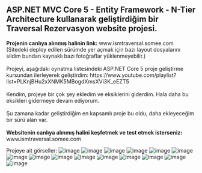 <h2>ASP.NET MVC Core 5 - Entity Framework - N-Tier Architecture kullanarak geliştirdiğim bir Traversal Rezervasyon website projesi.</h2>
<b>Projenin canlıya alınmış halinin link:</b> www.ismtraversal.somee.com (Sitedeki deploy edilen sürümde yer açmak için bazı layout dosyalarını sildim bundan kaynaklı bazı fotoğraflar yüklenmeyebilir.)
<br><br>
Projeyi, aşağıdaki oynatma listesindeki ASP.NET Core 5 proje geliştirme kursundan ilerleyerek geliştirdim:
https://www.youtube.com/playlist?list=PLKnjBHu2xXNMK5MBogdXmsXVi3K_eEZT5
<br><br>
Kendim, projeye bir çok şey ekledim ve eksiklerini giderdim.
Hala daha bu eksikleri gidermeye devam ediyorum.
<br><br>
Şu zamana kadar geliştirdiğim en kapsamlı proje bu oldu, daha ekleyeceğim bir sürü alan var.
<br><br>
<b>Websitenin canlıya alınmış halini keşfetmek ve test etmek isterseniz:</b>
www.ismtraversal.somee.com

Projeye ait görseller:
![image](https://github.com/ismaksu/DotNetCoreTraversal/assets/94977027/912d7cfa-8184-4928-9b7c-10664135cf97)
![image](https://github.com/ismaksu/DotNetCoreTraversal/assets/94977027/6ab88aa5-7e99-404f-9f03-e5181abf2521)
![image](https://github.com/ismaksu/DotNetCoreTraversal/assets/94977027/97b47e3d-9bce-4dae-b57c-52907710662e)
![image](https://github.com/ismaksu/DotNetCoreTraversal/assets/94977027/6d10cfab-1510-4aa4-b913-46df9fb0d1a8)
![image](https://github.com/ismaksu/DotNetCoreTraversal/assets/94977027/1eadb926-38e6-46d8-a41f-32d5e03e7409)
![image](https://github.com/ismaksu/DotNetCoreTraversal/assets/94977027/3ff71917-7405-4445-8ee2-27cde3cf87e2)
![image](https://github.com/ismaksu/DotNetCoreTraversal/assets/94977027/46e040f6-c093-41ff-847d-139ebd4d1d92)
![image](https://github.com/ismaksu/DotNetCoreTraversal/assets/94977027/8c4ccb06-68a6-4f31-831a-ced788c057f0)
![image](https://github.com/ismaksu/DotNetCoreTraversal/assets/94977027/ca7a9ef5-d201-4b01-a57b-72c014bae8af)
![image](https://github.com/ismaksu/DotNetCoreTraversal/assets/94977027/d2204bcd-5ddd-4ad5-959b-ea7dc8cf5186)
![image](https://github.com/ismaksu/DotNetCoreTraversal/assets/94977027/71648634-2862-4dce-be56-489ae092b072)
![image](https://github.com/ismaksu/DotNetCoreTraversal/assets/94977027/187a48b8-e77b-4948-a87f-687405c8c4d9)
![image](https://github.com/ismaksu/DotNetCoreTraversal/assets/94977027/9104bb49-8900-4d1e-b39f-7bc19644e134)
![image](https://github.com/ismaksu/DotNetCoreTraversal/assets/94977027/b493d21a-c835-4884-adcc-598d26d10224)
![image](https://github.com/ismaksu/DotNetCoreTraversal/assets/94977027/e386e21f-6919-4622-be1c-cd1f8aa6d6c7)
